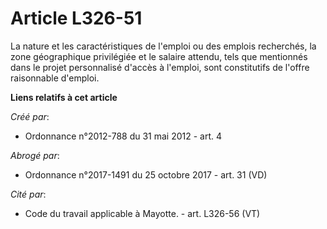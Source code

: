 # Article L326-51

La nature et les caractéristiques de l'emploi ou des emplois recherchés, la zone géographique privilégiée et le salaire
attendu, tels que mentionnés dans le projet personnalisé d'accès à l'emploi, sont constitutifs de l'offre raisonnable
d'emploi.

**Liens relatifs à cet article**

_Créé par_:

  - Ordonnance n°2012-788 du 31 mai 2012 - art. 4

_Abrogé par_:

  - Ordonnance n°2017-1491 du 25 octobre 2017 - art. 31 (VD)

_Cité par_:

  - Code du travail applicable à Mayotte. - art. L326-56 (VT)
